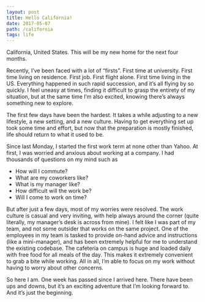 ```yaml
---
layout: post
title: Hello California!
date: 2017-05-07
path: /california
tags: life
---
```


California, United States. This will be my new home for the next four months.

Recently, I’ve been faced with a lot of “firsts”. First time at university. First time living on residence. First job. First flight alone. First time living in the US. Everything happened in such rapid succession, and it’s all flying by so quickly. I feel uneasy at times, finding it difficult to grasp the entirety of my situation, but at the same time I’m also excited, knowing there’s always something new to explore.

The first few days have been the hardest. It takes a while adjusting to a new lifestyle, a new setting, and a new culture. Having to get everything set up took some time and effort, but now that the preparation is mostly finished, life should return to what it used to be.

Since last Monday, I started the first work term at none other than Yahoo. At first, I was worried and anxious about working at a company. I had thousands of questions on my mind such as

- How will I commute?
- What are my coworkers like?
- What is my manager like?
- How difficult will the work be?
- Will I come to work on time?

But after just a few days, most of my worries were resolved. The work culture is casual and very inviting, with help always around the corner (quite literally, my manager’s desk is across from mine). I felt like I was part of my team, and not some outsider that works on the same project. One of the employees in my team is tasked to provide on-hand advice and instructions (like a mini-manager), and has been extremely helpful for me to understand the existing codebase. The cafeteria on campus is huge and loaded daily with free food for all meals of the day. This makes it extremely convenient to grab a bite while working. All in all, I’m able to focus on my work without having to worry about other concerns.

So here I am. One week has passed since I arrived here. There have been ups and downs, but it’s an exciting adventure that I’m looking forward to. And it’s just the beginning.
